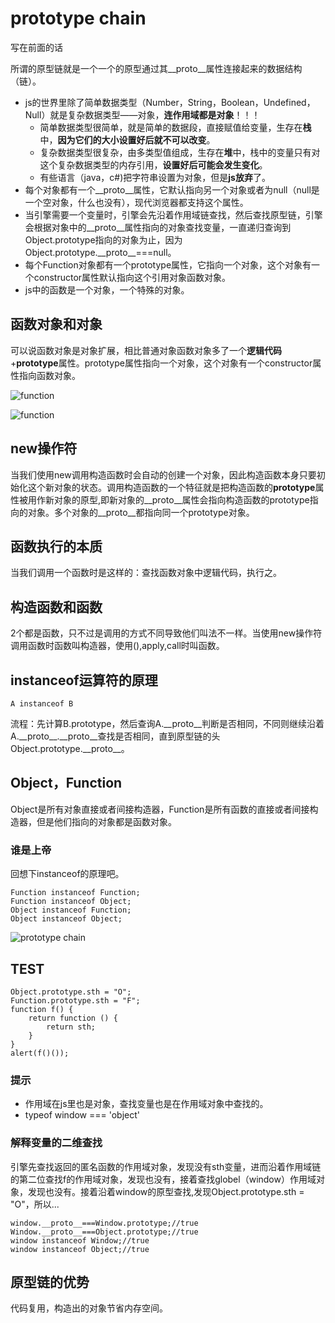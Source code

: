 # prototype chain

写在前面的话

所谓的原型链就是一个一个的原型通过其\_\_proto\_\_属性连接起来的数据结构
（链）。

* js的世界里除了简单数据类型（Number，String，Boolean，Undefined，Null）就是复杂数据类型——对象，**连作用域都是对象**！！！
	* 简单数据类型很简单，就是简单的数据段，直接赋值给变量，生存在**栈**中，**因为它们的大小设置好后就不可以改变**。
	* 复杂数据类型很复杂，由多类型值组成，生存在**堆**中，栈中的变量只有对这个复杂数据类型的内存引用，**设置好后可能会发生变化**。
	* 有些语言（java，c#)把字符串设置为对象，但是**js放弃**了。
* 每个对象都有一个\_\_proto\_\_属性，它默认指向另一个对象或者为null（null是一个空对象，什么也没有），现代浏览器都支持这个属性。
* 当引擎需要一个变量时，引擎会先沿着作用域链查找，然后查找原型链，引擎会根据对象中的\_\_proto\_\_属性指向的对象查找变量，一直递归查询到Object.prototype指向的对象为止，因为Object.prototype.\_\_proto\_\_===null。
* 每个Function对象都有一个prototype属性，它指向一个对象，这个对象有一个constructor属性默认指向这个引用对象函数对象。
* js中的函数是一个对象，一个特殊的对象。

## 函数对象和对象

可以说函数对象是对象扩展，相比普通对象函数对象多了一个**逻辑代码**+**prototype**属性。prototype属性指向一个对象，这个对象有一个constructor属性指向函数对象。

![function](http://jan423.github.com/blog/res/img/function.png)

![function](http://jan423.github.com/blog/res/img/object.png)


## new操作符

当我们使用new调用构造函数时会自动的创建一个对象，因此构造函数本身只要初始化这个新对象的状态。调用构造函数的一个特征就是把构造函数的**prototype**属性被用作新对象的原型,即新对象的\_\_proto\_\_属性会指向构造函数的prototype指向的对象。多个对象的\_\_proto\_\_都指向同一个prototype对象。

## 函数执行的本质
当我们调用一个函数时是这样的：查找函数对象中逻辑代码，执行之。

## 构造函数和函数

2个都是函数，只不过是调用的方式不同导致他们叫法不一样。当使用new操作符调用函数时函数叫构造器，使用(),apply,call时叫函数。

## instanceof运算符的原理

	A instanceof B

流程：先计算B.prototype，然后查询A.\_\_proto\_\_判断是否相同，不同则继续沿着A.\_\_proto\_\_.\_\_proto\_\_查找是否相同，直到原型链的头Object.prototype.\_\_proto\_\_。

## Object，Function

Object是所有对象直接或者间接构造器，Function是所有函数的直接或者间接构造器，但是他们指向的对象都是函数对象。

### 谁是上帝

回想下instanceof的原理吧。

    Function instanceof Function;
    Function instanceof Object;
    Object instanceof Function;
    Object instanceof Object;

![prototype chain](http://jan423.github.com/blog/res/img/prototype.jpg)

## TEST

    Object.prototype.sth = "O";
    Function.prototype.sth = "F";
    function f() {
        return function () {
            return sth;
        }
    }
    alert(f()());

### 提示

* 作用域在js里也是对象，查找变量也是在作用域对象中查找的。
* typeof window === 'object'

### 解释变量的二维查找

引擎先查找返回的匿名函数的作用域对象，发现没有sth变量，进而沿着作用域链的第二位查找f的作用域对象，发现也没有，接着查找globel（window）作用域对象，发现也没有。接着沿着window的原型查找,发现Object.prototype.sth = "O"，所以...

	window.__proto__===Window.prototype;//true
	Window.__proto__===Object.prototype;//true
	window instanceof Window;//true
	window instanceof Object;//true

## 原型链的优势

代码复用，构造出的对象节省内存空间。
